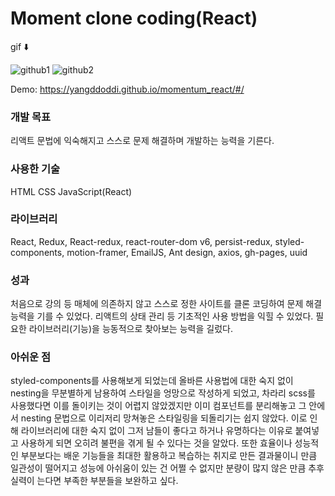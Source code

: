 # Moment clone coding(React)

gif ⬇️


![github1](https://user-images.githubusercontent.com/97802103/165992620-af6ab6b4-93ca-424d-9aa3-876b6cb839c9.gif)
![github2](https://user-images.githubusercontent.com/97802103/165992635-7c6012a5-1e35-4b08-8120-9c6d534be7dd.gif)

Demo: https://yangddoddi.github.io/momentum_react/#/

### 개발 목표

리액트 문법에 익숙해지고 스스로 문제 해결하며 개발하는 능력을 기른다.

### 사용한 기술

HTML CSS JavaScript(React)

### 라이브러리

React, Redux, React-redux, react-router-dom v6, persist-redux, styled-components, motion-framer, EmailJS, Ant design, axios, gh-pages, uuid

### 성과

처음으로 강의 등 매체에 의존하지 않고 스스로 정한 사이트를 클론 코딩하여 문제 해결 능력을 기를 수 있었다.
리액트의 상태 관리 등 기초적인 사용 방법을 익힐 수 있었다. 필요한 라이브러리(기능)을 능동적으로 찾아보는 능력을 길렀다.

### 아쉬운 점

styled-components를 사용해보게 되었는데 올바른 사용법에 대한 숙지 없이 nesting을 무분별하게 남용하여 스타일을 엉망으로 작성하게 되었고, 차라리 scss를 사용했다면 이를 돌이키는 것이 어렵지 않았겠지만 이미 컴포넌트를 분리해놓고 그 안에서 nesting 문법으로 이리저리 망쳐놓은 스타일링을 되돌리기는 쉽지 않았다. 이로 인해 라이브러리에 대한 숙지 없이 그저 남들이 좋다고 하거나 유명하다는 이유로 붙여넣고 사용하게 되면 오히려 불편을 겪게 될 수 있다는 것을 알았다.
또한 효율이나 성능적인 부분보다는 배운 기능들을 최대한 활용하고 복습하는 취지로 만든 결과물이니 만큼 일관성이 떨어지고 성능에 아쉬움이 있는 건 어쩔 수 없지만 분량이 많지 않은 만큼 추후 실력이 는다면 부족한 부분들을 보완하고 싶다.
